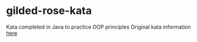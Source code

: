 # gilded-rose-kata
Kata completed in Java to practice OOP principles
Original kata information [here](https://kata-log.rocks/gilded-rose-kata)
